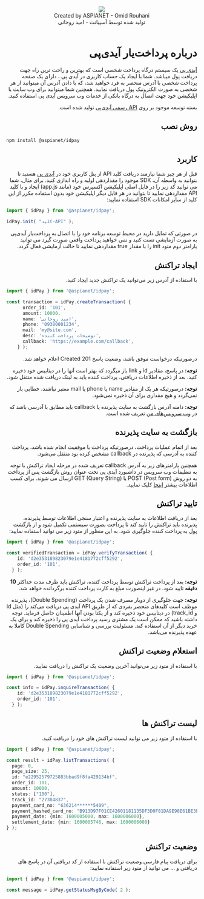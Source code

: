 <div align="center">
  <img align="center" src="https://user-images.githubusercontent.com/5561368/153906136-a4763186-ac81-4764-ad3e-262220b47480.png">
  <br/>
  <div align="center">Created by ASPIANET - Omid Rouhani</div>
  <div align="center">تولید شده توسط آسپیانت - امید روحانی</div>
</div>

<br/>

<div dir="rtl">
  
  # درباره پرداخت‌یار آیدی‌پی
  
  [آیدی پی](https://idpay.ir) یک سیستم درگاه پرداخت شخصی است که بهترین و راحت ترین راه جهت دریافت پول میباشد.
شما با ایجاد یک حساب کاربری در آیدی پی ، دارای یک صفحه پرداخت شخصی با آدرس منحصر به فرد خواهید شد، که با دادن آدرس آن میتوانید از هر شخصی به صورت الکترونیک پول دریافت نمایید.
همچنین شما میتوانید برای وب سایت یا اپلیکیشن خود جهت اتصال به درگاه بانکی از خدمات وب سرویس آیدی پی استفاده کنید.
  
  بسته توسعه موجود بر روی [API رسمی آيدی‌پی](https://idpay.ir/web-service/v1.1/index.html#8614460e98) تولید شده است.
  
  ## روش نصب
  
  <div dir="ltr">
  
```sh
npm install @aspianet/idpay
```

  </div>

  ## کاربرد
  
  قبل از هر چیز شما نیازمند دریافت کلید API از پنل کاربری خود در  [آیدی پی](https://idpay.ir) هستید تا بتوانید به واسطه آن، SDK موجود را مقداردهی اولیه و راه اندازی کنید. برای مثال، شما می توانید کد زیر را در فایل اصلی اپلیکیشن اکسپرس خود (مانند app.js) ایجاد و با کلید API مقداردهی نمایید تا بتوانید در هر فایل دیگر اپلیکیشن خود بدون استفاده مکرر از این کلید از سایر امکانات SDK استفاده نمایید:
<div dir="ltr">
  
```ts
import { idPay } from '@aspianet/idpay';

idPay.init( "کلید-API" );
```

  </div>
  
  در صورتی که تمایل دارید در محیط توسعه برنامه خود را با اتصال به پرداخت‌یار آیدی‌پی به صورت آزمایشی تست کنید و نمی خواهید پرداخت واقعی صورت گیرد می توانید پارامتر دوم متود init را با مقدار true مقداردهی نمایید تا حالت آزمایشی فعال گردد.
  
  ## ایجاد تراکنش
  
  با استفاده از آدرس زیر می‌توانید یک تراکنش جدید ایجاد کنید.
  
  <div dir="ltr">
  
```ts
import { idPay } from '@aspianet/idpay';

const transaction = idPay.createTransaction( {
      order_id: '101',
      amount: 10000,
      name: 'امید روحانی',
      phone: '09380001234',
      mail: 'my@site.com',
      desc: 'توضیحات پرداخت کننده',
      callback: 'https://example.com/callback',
    } );
```

  </div>
  
  درصورتیکه درخواست موفق باشد، وضعیت پاسخ 201 Created اعلام خواهد شد. 
  
  **توجه:** در پاسخ، مقادیر id و link باز میگردد که بهتر است آنها را در دیتابیس خود ذخیره کنید. بعد از ذخیره اطلاعات دریافتی، پرداخت کننده باید به لینک دریافت شده منتقل شود.
  
   **توجه:** درصورتیکه هر یک از مقادیر name یا phone یا mail معتبر نباشند، خطایی باز نمی‌گردد و هیچ مقداری برای آن ذخیره نمی‌شود.
  
   **توجه:** دامنه آدرس بازگشت به سایت پذیرنده یا callback باید مطابق با آدرسی باشد که در [وب سرویس‌های من](https://panel.idpay.ir/web-services) تعریف شده است.
  
  
  ## بازگشت به سایت پذیرنده
  
  بعد از اتمام عملیات پرداخت، درصورتیکه پرداخت با موفقیت انجام شده باشد، پرداخت کننده به آدرسی که پذیرنده در callback مشخص کرده بود منتقل می‌شود.

همچنین پارامترهای زیر به آدرس callback تعریف شده در مرحله ایجاد تراکنش با توجه به تنظیمات وب سرویس در داشبورد آیدی پی تحت عنوان روش بازگشت پس از پرداخت به دو روش POST (Post form) یا GET (Query String) ارسال می شوند. برای کسب اطلاعات بیشتر [اینجا](https://idpay.ir/web-service/v1.1/index.html#972fadbc1d) کلیک نمایید.
  
  ## تایید تراکنش

  
  بعد از دریافت اطلاعات به سایت پذیرنده و اعتبار سنجی اطلاعات توسط پذیرنده، پذیرنده باید تراکنش را تایید کند تا پرداخت بصورت سیستمی تکمیل شود و از بازگشت پول به پرداخت کننده جلوگیری شود. به این منظور از متود زیر می توانید استفاده نمایید:
  
  
   <div dir="ltr">
  
```ts
import { idPay } from '@aspianet/idpay';

const verifiedTransaction = idPay.verifyTransaction( {
    id: 'd2e353189823079e1e4181772cff5292',
    order_id: '101',
  } );
```

  </div>
  
  **توجه:** بعد از پرداخت تراکنش توسط پرداخت کننده، تراکنش باید ظرف مدت حداکثر **10 دقیقه** تایید شود. در غیر اینصورت مبلغ به کارت پرداخت کننده برگردانده خواهد شد.
  
  **توجه:** جهت جلوگیری از دوبار مصرف شدن یک پرداخت (Double Spending)، پذیرنده موظف است کلیدهای منحصر بفردی که از طریق API آیدی پی دریافت می‌کند را (مثل id و track_id) در دیتابیس خود ذخیره کند و از یکتا بودن آنها اطمینان حاصل فرماید.
توجه داشته باشید که ممکن است یک مشتری رسید پرداخت آیدی پی را ذخیره کند و برای یک خرید دیگر از آن استفاده کند.
مسئولیت بررسی و شناسایی Double Spending کاملا به عهده پذیرنده می‌باشد.
  
  ## استعلام وضعیت تراکنش

  با استفاده از متود زیر می‌توانید آخرین وضعیت یک تراکنش را دریافت نمایید.
  
  
  <div dir="ltr">
  
```ts
import { idPay } from '@aspianet/idpay';

const info = idPay.inquireTransaction( {
    id: 'd2e353189823079e1e4181772cff5292',
    order_id: '101',
  } );
```

  </div>
  
  ## لیست تراکنش ها

  با استفاده از متود زیر می توانید لیست تراکنش های خود را دریافت کنید.
  
  <div dir="ltr">
  
```ts
import { idPay } from '@aspianet/idpay';

const result = idPay.listTransactions( {
  page: 0,
  page_size: 25,
  id: "e22952579725883bbad9f8fa429134bf",
  order_id: 101,
  amount: 10000,
  status: ["100"],
  track_id: "27384837",
  payment_card_no: "636214******5409",
  payment_hashed_card_no: "B913D97F01CE42601181135DF3D0F81DA9E98E61BE3E3AB4436E6345D6AB0AEA",
  payment_date: {min: 1600005000, max: 1600006000},
  settlement_date: {min: 1600005746, max: 1600006000}
} );
```

  </div>
  
  
  ## وضعیت تراکنش

  برای دریافت پیام فارسی وضعیت تراکنش با استفاده از کد دریافتی آن در پاسخ های دریافتی و ... می توانید از متود زیر استفاده نمایید:
  
  <div dir="ltr">
  
```ts
import { idPay } from '@aspianet/idpay';

const message = idPay.getStatusMsgByCode( 2 );
```

  </div>

</div>
